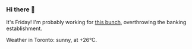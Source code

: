 ### Hi there :wave:

It's Friday! I'm probably working for [this bunch](https://github.com/kohofinancial), overthrowing the banking establishment.

Weather in Toronto: sunny, at +26°C.
